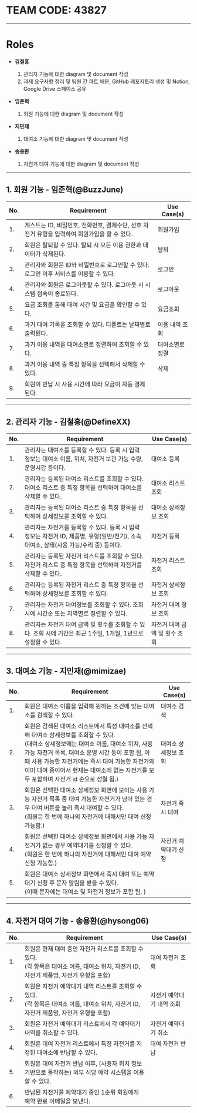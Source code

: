 # TEAM CODE: 43827

---

# Roles

- **김철흥**
  
  1. 관리자 기능에 대한 diagram 및 document 작성
  2. 과제 요구사항 정리 및 팀원 간 파트 배분, GitHub 레포지토리 생성 및 Notion, Google Drive 스페이스 공유

- **임준혁**
  
  1. 회원 기능에 대한 diagram 및 document 작성

- **지민재**
  
  1. 대여소 기능에 대한 diagram 및 document 작성

- **송용환**
  
  1. 자전거 대여 기능에 대한 diagram 및 document 작성

---

## 1. 회원 기능 - 임준혁(@BuzzJune)

| No. | Requirement | Use Case(s) |
| --- | ----------- | ----------- |
| 1.  | 게스트는 ID, 비밀번호, 전화번호, 결제수단, 선호 자전거 유형을 입력하여 회원가입을 할 수 있다. | 회원가입 |
| 2.  | 회원은 탈퇴할 수 있다. 탈퇴 시 모든 이용 권한과 데이터가 삭제된다. | 탈퇴 |
| 3.  | 관리자와 회원은 ID와 비밀번호로 로그인할 수 있다. 로그인 이후 서비스를 이용할 수 있다. | 로그인 |
| 4.  | 관리자와 회원은 로그아웃할 수 있다. 로그아웃 시 시스템 접속이 종료된다. | 로그아웃 |
| 5.  | 요금 조회를 통해 대여 시간 및 요금을 확인할 수 있다. | 요금조회 |
| 6.  | 과거 대여 기록을 조회할 수 있다. 디폴트는 날짜별로 출력된다. | 이용 내역 조회 |
| 7.  | 과거 이용 내역을 대여소별로 정렬하여 조회할 수 있다. | 대여소별로 정렬 |
| 8.  | 과거 이용 내역 중 특정 항목을 선택해서 삭제할 수 있다. | 삭제 |
| 9.  | 회원이 반납 시 사용 시간에 따라 요금이 자동 결제 된다. | |

---

## 2. 관리자 기능 - 김철흥(@DefineXX)

| No. | Requirement | Use Case(s) |
| --- | ----------- | ----------- |
| 1.  | 관리자는 대여소를 등록할 수 있다. 등록 시 입력 정보는 대여소 이름, 위치, 자전거 보관 가능 수량, 운영시간 등이다. | 대여소 등록 |
| 2.  | 관리자는 등록된 대여소 리스트를 조회할 수 있다. 대여소 리스트 중 특정 항목을 선택하여 대여소를 삭제할 수 있다. | 대여소 리스트 조회 |
| 3.  | 관리자는 등록된 대여소 리스트 중 특정 항목을 선택하여 상세정보를 조회할 수 있다. | 대여소 상세정보 조회 |
| 4.  | 관리자는 자전거를 등록할 수 있다. 등록 시 입력 정보는 자전거 ID, 제품명, 유형(일반/전기), 소속 대여소, 상태(사용 가능/수리 중) 등이다. | 자전거 등록 |
| 5.  | 관리자는 등록된 자전거 리스트를 조회할 수 있다. 자전거 리스트 중 특정 항목을 선택하여 자전거를 삭제할 수 있다. | 자전거 리스트 조회 |
| 6.  | 관리자는 등록된 자전거 리스트 중 특정 항목을 선택하여 상세정보를 조회할 수 있다. | 자전거 상세정보 조회 |
| 7.  | 관리자는 자전거 대여정보를 조회할 수 있다. 조회 시에 시간순 또는 지역별로 정렬할 수 있다. | 자전거 대여 정보 조회 |
| 8.  | 관리자는 자전거 대여 금액 및 횟수를 조회할 수 있다. 조회 시에 기간은 최근 1주일, 1개월, 1년으로 설정할 수 있다. | 자전거 대여 금액 및 횟수 조회 |

---

## 3. 대여소 기능 - 지민재(@mimizae)

| No. | Requirement | Use Case(s) |
| --- | ----------- | ----------- |
| 1.  | 회원은 대여소 이름을 입력해 원하는 조건에 맞는 대여소를 검색할 수 있다. | 대여소 검색 |
| 2.  | 회원은 검색된 대여소 리스트에서 특정 대여소를 선택해 대여소 상세정보를 조회할 수 있다.<br>(대여소 상세정보에는 대여소 이름, 대여소 위치, 사용 가능 자전거 목록, 대여소 운영 시간 등이 포함 됨, 이때 사용 가능한 자전거에는 즉시 대여 가능한 자전거와 이미 대여 중이어서 현재는 대여소에 없는 자전거를 모두 포함하며 자전거 id 순으로 정렬 됨.) | 대여소 상세정보 조회 |
| 3.  | 회원은 선택한 대여소 상세정보 화면에 보이는 사용 가능 자전거 목록 중 대여 가능한 자전거가 남아 있는 경우 대여 버튼을 눌러 즉시 대여할 수 있다. <br> (회원은 한 번에 하나의 자전거에 대해서만 대여 신청 가능함.)| 자전거 즉시 대여 |
| 4.  | 회원은 선택한 대여소 상세정보 화면에서 사용 가능 자전거가 없는 경우 예약대기를 신청할 수 있다. <br> (회원은 한 번에 하나의 자전거에 대해서만 대여 예약 신청 가능함.)| 자전거 예약대기 신청 |
| 5.  | 회원은 대여소 상세정보 화면에서 즉시 대여 또는 예약대기 신청 후 문자 알림을 받을 수 있다. <br> (이때 문자에는 대여소 및 자전거 정보가 포함 됨. ) | |

---

## 4. 자전거 대여 기능 - 송용환(@hysong06)

| No. | Requirement                                                                            | Use Case(s)    |
| --- | -------------------------------------------------------------------------------------- | -------------- |
| 1.  | 회원은 현재 대여 중인 자전거 리스트를 조회할 수 있다.<br>(각 항목은 대여소 이름, 대여소 위치, 자전거 ID, 자전거 제품명, 자전거 유형을 포함) | 대여 자전거 조회      |
| 2.  | 회원은 자전거 예약대기 내역 리스트를 조회할 수 있다.<br>(각 항목은 대여소 이름, 대여소 위치, 자전거 ID, 자전거 제품명, 자전거 유형을 포함)  | 자전거 예약대기 내역 조회 |
| 3.  | 회원은 자전거 예약대기 리스트에서 각 예약대기 내역을 취소할 수 있다.                                                | 자전거 예약대기 취소    |
| 4.  | 회원은 대여 자전거 리스트에서 특정 자전거를 지정된 대여소에 반납할 수 있다.                                            | 대여 자전거 반납      |
| 5.  | 회원은 대여 자전거 반납 이후, (사용자 위치 정보 기반으로 동작하는) 외부 식당 예약 시스템을 이용할 수 있다.                        |                |
| 6.  | 반납된 자전거를 예약대기 중인 1순위 회원에게 예약 완료 이메일을 보낸다.                                              |                |
